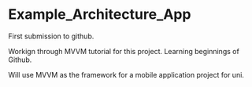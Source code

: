 # Example_Architecture_App
First submission to github.

Workign through MVVM tutorial for this project.
Learning beginnings of Github.

Will use MVVM as the framework for a mobile application project for uni.
